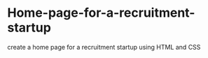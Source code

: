 # Home-page-for-a-recruitment-startup
create a home page for a recruitment startup using HTML and CSS
